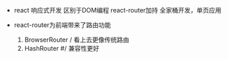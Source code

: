 - react 响应式开发 区别于DOM编程
    react-router加持 全家桶开发，单页应用

- react-router为前端带来了路由功能
    1. BrowserRouter  /  看上去更像传统路由
    2. HashRouter  #/  兼容性更好